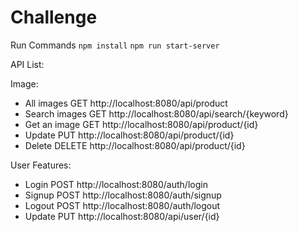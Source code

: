 # Challenge

Run Commands
`npm install`
`npm run start-server`

API List:

Image:

* All images
  GET http://localhost:8080/api/product
* Search images
  GET http://localhost:8080/api/search/{keyword}
* Get an image
  GET http://localhost:8080/api/product/{id}
* Update
  PUT http://localhost:8080/api/product/{id}
* Delete
  DELETE http://localhost:8080/api/product/{id}

User Features:

* Login
  POST http://localhost:8080/auth/login
* Signup
  POST http://localhost:8080/auth/signup
* Logout
  POST http://localhost:8080/auth/logout
* Update
  PUT http://localhost:8080/api/user/{id}
